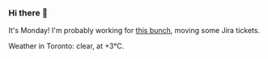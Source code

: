 ### Hi there :wave:

It's Monday! I'm probably working for [this bunch](https://github.com/kohofinancial), moving some Jira tickets.

Weather in Toronto: clear, at +3°C.
